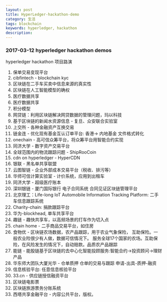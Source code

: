 ```yaml
---
layout: post
title: HyperLedger-hackathon-demo
category: 生活
tags: blockchain
keywords: hyperledger, hackathon
description: 
---
```


### 2017-03-12 hyperledger hackathon demos

hyperledger hackathon 项目路演

1. 保单交易变现平台
2. cibfintech - blockchain kyc
3. 区块链在二手车买卖中信息来源的真实性
4. 区块链在人工智能模型的确权
5. 医疗数据共享 
6. 医疗数据共享 
7. 积分模型 
8. 网贷链：利用区块链解决网贷数据的管理问题，玛以科技
9. 基于区块链的新闻水资源信息 - 复旦、众安联合实验室
10. 上交所 - 各种金融资产互换交易
11. 链金连 - 优化现有基金互认订单平台: 香港-> 内地基金 文件格式转化
12. onechain - 高可信众筹平台，将众筹平台用智能合约实现
13. 同济大学 - 数字资产交易平台
14. 全球范围内的物流跟踪问题 - ShipRooCoin
15. cdn on hyperledger - HyperCDN
16. 银联 - 黑名单共享联盟
17. 云图智链 - 企业外部成本交易平台（税收、排污等）
18. 华师可信计算实验室 - 计价系统，应用到出租车
19. 同济大学 - 超级医疗账本
20. 深圳银链 - 厦门国际银行 电子合同系统 合同见证区块链管理平台
21. 北京理工：Life-long IoT Automobile Information Tracking Platform: 二手车信息跟踪系统
22. Charity-chain: 捐款跟踪平台
23. 华为-blockhead, 单车共享平台
24. 趣链 - 趣快共享车，以高频场景的打车作为切入点
25. chain home - 二手商品交易平台，如住房
26. 食物优 - 区块链农场数据，农产品跟踪，用于农业气象保险， 互助保险。一般农业险很少有人做，数据可信情况下。 服务全球17个国家的农场。互助保险，在风险发生的情况下，自动赔款。品质农产品跟踪
27. 能链 - 能股链基于区块链的去中心化智能投顾服务:智能合约->投资顾问->理财产品
28. 华东师大团队大厦光华 - 仓单质押 仓单的交易与跟踪 申请-出具-质押-融资
29. 信息核验平台: 任意信息核验平台
30. 33.cn - 供应链授信融资平台
31. 区块链电影票
32. 区块链旅游票务分账系统
33. 西塔共享金融平台 - 内容公共平台，版权。




